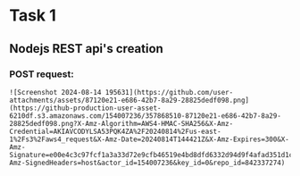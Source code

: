 # Task 1

## Nodejs REST api's creation

### POST request:
    ![Screenshot 2024-08-14 195631](https://github.com/user-attachments/assets/87120e21-e686-42b7-8a29-28825dedf098.png](https://github-production-user-asset-6210df.s3.amazonaws.com/154007236/357868510-87120e21-e686-42b7-8a29-28825dedf098.png?X-Amz-Algorithm=AWS4-HMAC-SHA256&X-Amz-Credential=AKIAVCODYLSA53PQK4ZA%2F20240814%2Fus-east-1%2Fs3%2Faws4_request&X-Amz-Date=20240814T144421Z&X-Amz-Expires=300&X-Amz-Signature=e00e4c3c97fcf1a3a33d72e9cfb46519e4bd8dfd6332d94d9f4afad351d1c179&X-Amz-SignedHeaders=host&actor_id=154007236&key_id=0&repo_id=842337274)

